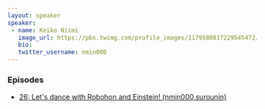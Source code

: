 ```yaml
---
layout: speaker
speaker:
 - name: Keiko Niimi
   image_url: https://pbs.twimg.com/profile_images/1179580817229545472/eoTeE77F_400x400.jpg
   bio:
   twitter_username: nmin000
---
```


### Episodes

- [26: Let's dance with Robohon and Einstein! (nmin000,surounin)](/026/)
